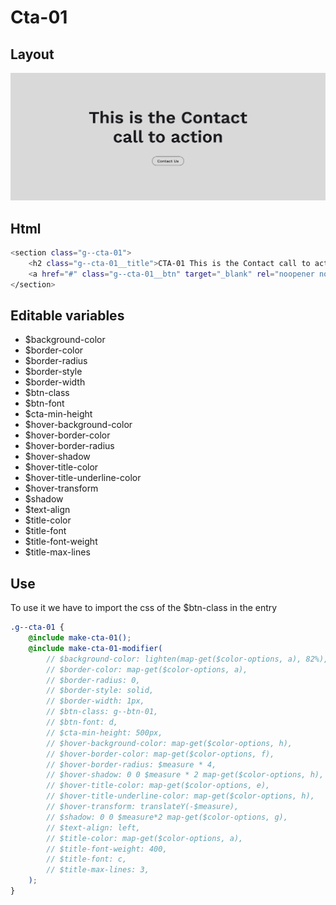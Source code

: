 # Cta-01

## Layout

![alt text][cta-01]

[cta-01]: /src/img/global-components/cta/cta-01.jpg

## Html

```sh
<section class="g--cta-01">
    <h2 class="g--cta-01__title">CTA-01 This is the Contact call to action</h2>
    <a href="#" class="g--cta-01__btn" target="_blank" rel="noopener noreferrer">Contact Us</a>
</section>
```

## Editable variables

-   $background-color
-   $border-color
-   $border-radius
-   $border-style
-   $border-width
-   $btn-class
-   $btn-font
-   $cta-min-height
-   $hover-background-color
-   $hover-border-color
-   $hover-border-radius
-   $hover-shadow
-   $hover-title-color
-   $hover-title-underline-color
-   $hover-transform
-   $shadow
-   $text-align
-   $title-color
-   $title-font
-   $title-font-weight
-   $title-max-lines

## Use

To use it we have to import the css of the $btn-class in the entry

```scss
.g--cta-01 {
    @include make-cta-01();
    @include make-cta-01-modifier(
        // $background-color: lighten(map-get($color-options, a), 82%),
        // $border-color: map-get($color-options, a),
        // $border-radius: 0,
        // $border-style: solid,
        // $border-width: 1px,
        // $btn-class: g--btn-01,
        // $btn-font: d,
        // $cta-min-height: 500px,
        // $hover-background-color: map-get($color-options, h),
        // $hover-border-color: map-get($color-options, f),
        // $hover-border-radius: $measure * 4,
        // $hover-shadow: 0 0 $measure * 2 map-get($color-options, h),
        // $hover-title-color: map-get($color-options, e),
        // $hover-title-underline-color: map-get($color-options, h),
        // $hover-transform: translateY(-$measure),
        // $shadow: 0 0 $measure*2 map-get($color-options, g),
        // $text-align: left,
        // $title-color: map-get($color-options, a),
        // $title-font-weight: 400,
        // $title-font: c,
        // $title-max-lines: 3,
    );
}
```
